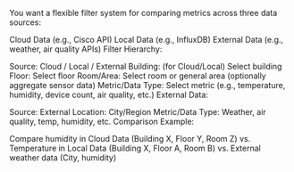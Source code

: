 You want a flexible filter system for comparing metrics across three data sources:

Cloud Data (e.g., Cisco API)
Local Data (e.g., InfluxDB)
External Data (e.g., weather, air quality APIs)
Filter Hierarchy:

Source: Cloud / Local / External
Building: (for Cloud/Local) Select building
Floor: Select floor
Room/Area: Select room or general area (optionally aggregate sensor data)
Metric/Data Type: Select metric (e.g., temperature, humidity, device count, air quality, etc.)
External Data:

Source: External
Location: City/Region
Metric/Data Type: Weather, air quality, temp, humidity, etc.
Comparison Example:

Compare humidity in Cloud Data (Building X, Floor Y, Room Z)
vs.
Temperature in Local Data (Building X, Floor A, Room B)
vs.
External weather data (City, humidity)